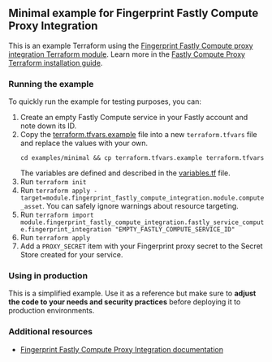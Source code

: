 ## Minimal example for Fingerprint Fastly Compute Proxy Integration

This is an example Terraform using the [Fingerprint Fastly Compute proxy integration Terraform module](https://github.com/fingerprintjs/terraform-fastly-fingerprint-compute-proxy-integration).
Learn more in the [Fastly Compute Proxy Terraform installation guide](https://dev.fingerprint.com/docs/deploy-fastly-compute-using-terraform).

### Running the example

To quickly run the example for testing purposes, you can:

1. Create an empty Fastly Compute service in your Fastly account and note down its ID.
2. Copy the [terraform.tfvars.example](./terraform.tfvars.example) file into a new `terraform.tfvars` file and replace the values with your own.
    ```shell 
    cd examples/minimal && cp terraform.tfvars.example terraform.tfvars
    ```
    The variables are defined and described in the [variables.tf](./variables.tf) file.
3. Run `terraform init`
4. Run `terraform apply -target=module.fingerprint_fastly_compute_integration.module.compute_asset`. You can safely ignore warnings about resource targeting.
5. Run `terraform import module.fingerprint_fastly_compute_integration.fastly_service_compute.fingerprint_integration "EMPTY_FASTLY_COMPUTE_SERVICE_ID"`
6. Run `terraform apply`
7. Add a `PROXY_SECRET` item with your Fingerprint proxy secret to the Secret Store created for your service.

### Using in production

This is a simplified example. Use it as a reference but make sure to **adjust the code to your needs and security practices** before deploying it to production environments.

### Additional resources

- [Fingerprint Fastly Compute Proxy Integration documentation](https://dev.fingerprint.com/docs/fastly-compute-proxy-integration)
